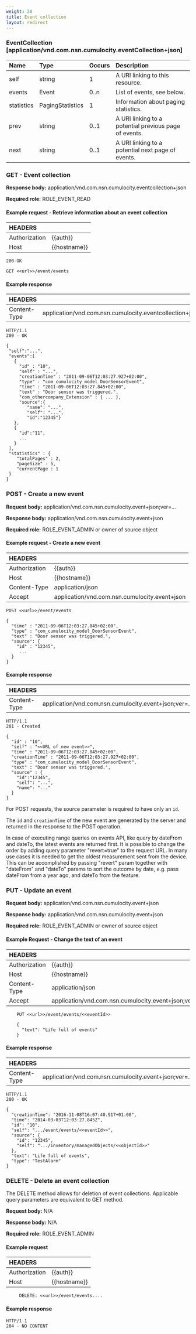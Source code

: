 ```yaml
---
weight: 20
title: Event collection
layout: redirect
---
```


### EventCollection [application/vnd.com.nsn.cumulocity.eventCollection+json]

|Name|Type|Occurs|Description|
|:---|:---|:-----|:----------|
|self|string|1|A URI linking to this resource.|
|events|Event|0..n|List of events, see below.|
|statistics|PagingStatistics|1|Information about paging statistics.|
|prev|string|0..1|A URI linking to a potential previous page of events.|
|next|string|0..1|A URI linking to a potential next page of events.|

### GET - Event collection

**Response body:** application/vnd.com.nsn.cumulocity.eventcollection+json

**Required role:** ROLE\_EVENT\_READ

#### Example request - Retrieve information about an event collection

|HEADERS||
|:---|:---|
|Authorization|{{auth}}
|Host|{{hostname}}


```http
200-OK

GET <<url>>/event/events
```

#### Example response

|HEADERS||
|:---|:---|
|Content-Type|application/vnd.com.nsn.cumulocity.eventcollection+json;ver=...

```http
HTTP/1.1
200 - OK

{
 "self":"...",
 "events":[
   {
     "id" : "10",
     "self" : "...",
     "creationTime" : "2011-09-06T12:03:27.927+02:00",
     "type" : "com_cumulocity_model_DoorSensorEvent",
     "time" : "2011-09-06T12:03:27.845+02:00",
     "text" : "Door sensor was triggered.",
     "com_othercompany_Extension" : { ... },
     "source":{
		"name": "...",
		"self": "...",
		"id":"12345"}
   },
   {
     "id":"11",
     ...
   }
 ],
 "statistics" : {
    "totalPages" : 2,
    "pageSize" : 5,
    "currentPage : 1
 }
}
```

### POST - Create a new event

**Request body:** application/vnd.com.nsn.cumulocity.event+json;ver=...

**Response body:** application/vnd.com.nsn.cumulocity.event+json

**Required role:** ROLE\_EVENT\_ADMIN or owner of source object

#### Example request - Create a new event

|HEADERS||
|:---|:---|
|Authorization|{{auth}}
|Host|{{hostname}}
|Content-Type|application/json
|Accept|application/vnd.com.nsn.cumulocity.event+json

```http
POST <<url>>/event/events

{
  "time" : "2011-09-06T12:03:27.845+02:00",
  "type" : "com_cumulocity_model_DoorSensorEvent",
  "text" : "Door sensor was triggered.",
  "source": {
	"id" : "12345",
	 ...
  }
}
```

#### Example response

|HEADERS||
|:---|:---|
|Content-Type|application/vnd.com.nsn.cumulocity.event+json;ver=...

```http
HTTP/1.1
201 - Created

{
  "id" : "10",
  "self" : "<<URL of new event>>",
  "time" : "2011-09-06T12:03:27.845+02:00",
  "creationTime" : "2011-09-06T12:03:27.927+02:00",
  "type" : "com_cumulocity_model_DoorSensorEvent",
  "text" : "Door sensor was triggered.",
  "source" : {
	"id":"12345",
	"self": "...",
	"name": "..."
  }
}
```

For POST requests, the source parameter is required to have only an `id`.

The `id` and `creationTime` of the new event are generated by the server and returned in the response to the POST operation.

In case of executing range queries on events API, like query by dateFrom and dateTo, the latest events are returned first. It is possible to change the order by adding query parameter "revert=true" to the request URL. In many use cases it is needed to get the oldest measurement sent from the device. This can be accomplished by passing "revert" param together with "dateFrom" and "dateTo" params to sort the outcome by date, e.g. pass dateFrom from a year ago, and dateTo from the feature.

### PUT - Update an event

**Request body:** application/vnd.com.nsn.cumulocity.event+json

**Response body:** application/vnd.com.nsn.cumulocity.event+json

**Required role:** ROLE_EVENT_ADMIN or owner of source object

#### Example Request - Change the text of an event

|HEADERS||
|:---|:---|
|Authorization|{{auth}}
|Host|{{hostname}}
|Content-Type|application/json
|Accept|application/vnd.com.nsn.cumulocity.event+json;ver=...

```http
    PUT <<url>>/event/events/<<eventId>>

    {
      "text": "Life full of events"
    }
```

#### Example response

|HEADERS||
|:---|:---|
|Content-Type|application/vnd.com.nsn.cumulocity.event+json;ver=...

```http
HTTP/1.1
200 - OK

{
  "creationTime": "2016-11-08T16:07:40.917+01:00",
  "time": "2014-03-03T12:03:27.845Z",
  "id": "10",
  "self": ".../event/events/<<eventId>>",
  "source": {
    "id": "12345",
    "self": ".../inventory/managedObjects/<<objectId>>"
  },
  "text": "Life full of events",
  "type": "TestAlarm"
}
```
### DELETE - Delete an event collection

The DELETE method allows for deletion of event collections. Applicable query parameters are equivalent to GET method.

**Request body:** N/A

**Response body:** N/A

**Required role:** ROLE\_EVENT\_ADMIN

#### Example request

|HEADERS||
|:---|:---|
|Authorization|{{auth}}
|Host|{{hostname}}

```http
     DELETE: <<url>>/event/events....
```
#### Example response

```http
HTTP/1.1
204 - NO CONTENT
```
